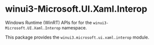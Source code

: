 <!-- warning: Please don't edit this file. It was automatically generated. -->

# winui3-Microsoft.UI.Xaml.Interop

Windows Runtime (WinRT) APIs for for the `winui3-Microsoft.UI.Xaml.Interop` namespace.

This package provides the `winui3.microsoft.ui.xaml.interop` module.

